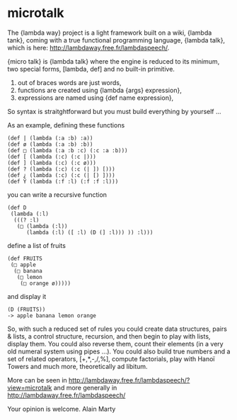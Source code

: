 # microtalk

The {lambda way} project is a light framework built on a wiki, {lambda tank}, coming with a true functional programming language, {lambda talk}, which is here: http://lambdaway.free.fr/lambdaspeech/.

{micro talk} is {lambda talk} where the engine is reduced to its minimum, two special forms, [lambda, def] and no built-in primitive.

1) out of braces words are just words,
2) functions are created using {lambda {args} expression}, 
3) expressions are named using {def name expression},

So syntax is straitghtforward but you must build everything by yourself ... 

As an example, defining these functions

    (def | (lambda (:a :b) :a))
    (def ø (lambda (:a :b) :b))
    (def □ (lambda (:a :b :c) (:c :a :b)))
    (def [ (lambda (:c) (:c |)))
    (def ] (lambda (:c) (:c ø)))
    (def ? (lambda (:c) (:c (| ]) [)))
    (def ¿ (lambda (:c) (:c (| [) ])))
    (def Y (lambda (:f :l) (:f :f :l)))

you can write a recursive function

    (def D
     (lambda (:l)
      (((? :l)
       (□ (lambda (:l))
          (lambda (:l) ([ :l) (D (] :l))) )) :l)))
      
define a list of fruits

    (def FRUITS
     (□ apple
      (□ banana
       (□ lemon
        (□ orange ø)))))
   
and display it   
   
    (D (FRUITS))
    -> apple banana lemon orange

So, with such a reduced set of rules you could create data structures, pairs & lists, a control structure, recursion, and then begin to play with lists, display them. You could also reverse them, count their elements (in a very old numeral system using pipes ...). You could also build true numbers and a set of related operators, [+,*,-,/,%], compute factorials, play with Hanoï Towers and much more, theoretically ad libitum. 

More can be seen in http://lambdaway.free.fr/lambdaspeech/?view=microtalk and more generally in http://lambdaway.free.fr/lambdaspeech/

Your opinion is welcome.
Alain Marty
